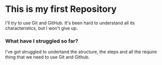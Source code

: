 # This is my first Repository
I'll try to use Git and GitHub. It's been hard to understand all its characteristics, but I won't give up.

### What have I struggled so far?
I've got struggled to undertand the structure, the steps and all the require thing that we need to use Git and Github.